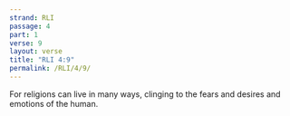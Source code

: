 ```yaml
---
strand: RLI
passage: 4
part: 1
verse: 9
layout: verse
title: "RLI 4:9"
permalink: /RLI/4/9/
---
```

For religions can live in many ways, clinging to the fears and desires and emotions of the human.
